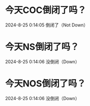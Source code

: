 # 今天COC倒闭了吗？

2024-8-25 0:14:05 倒闭了（Not Down）

# 今天NS倒闭了吗？

2024-8-25 0:14:06 没倒闭（Down）

# 今天NOS倒闭了吗？

2024-8-25 0:14:06 没倒闭（Down）

